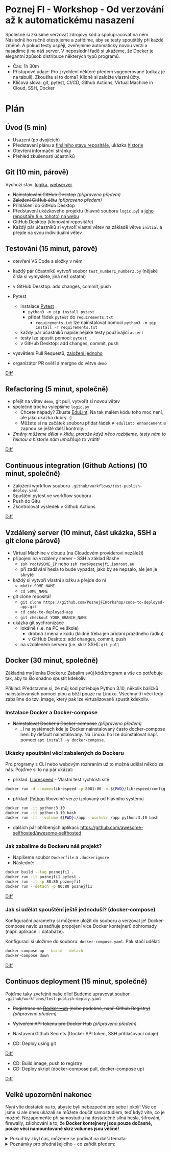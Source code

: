 # Poznej FI - Workshop - Od verzování až k automatickému nasazení 

Společně si zkusíme verzovat zdrojový kód a spolupracovat na něm. Následně ho ručně otestujeme a zařídíme, aby se testy spouštěly při každé změně. A pokud testy uspějí, zveřejníme automaticky novou verzi a nasadíme ji na náš server. V neposlední řadě si ukážeme, že Docker je elegantní způsob distribuce některých typů programů.

- Čas: 1h 30m
- Přístupové údaje: Pro zrychlení některé předem vygenerované (odkaz je na tabuli). Zkoušíte si to doma? Klidně si založte vlastní účty.
- Klíčová slova: git, pytest, CI/CD, Github Actions, Virtual Machine in Cloud, SSH, Docker

# Plán

## Úvod (5 min)

- Usazení (po dvojících)
- Představení plánu a [finálního stavu repositáře][branch-final], ukázka [historie](https://github.com/PoznejFIWorkshop/code-to-deployed-app/commits/main)
- Otevření informační stránky
- Přehled zkušeností účastníků

## Git (10 min, párově)

Výchozí stav: [logika](https://github.com/PoznejFIWorkshop/code-to-deployed-app/commit/76038c006d41a71fbd48325a961de1476737666c), [webserver](https://github.com/PoznejFIWorkshop/code-to-deployed-app/commit/8d4e6c2f45f0000cb0397fb8ce5493a7b424a203)

- ~~Nainstalování GitHub Desktop~~ _(připraveno předem)_
- ~~Založení GitHub účtu~~ _(připraveno předem)_
- Přihlášení do GitHub Desktop
- Představení ukázkového projektu (hlavně souboru `logic.py`) a [jeho repositáře (i.e. tohoto) na webu]((https://github.com/PoznejFIWorkshop/code-to-deployed-app/commits/main))
- GitHub Desktop (klonování repositáře)
- Každý pár účastníků si vytvoří vlastní větev na základě větve `initial` a přejde na svou individuální větev


## Testování (15 minut, párově)
- otevření VS Code a složky v něm
- každý pár účastníků vytvoří soubor `test_number1_number2.py` (nějaké čísla si vymyslete, jiná než ostatní)
- v GitHub Desktop: add changes, commit, push

- Pytest
    - instalace [Pytest](https://pypi.org/project/pytest/)
        - `python3 -m pip install pytest`
        - přidat řádek `pytest` do `requirements.txt`
            - `requirements.txt` lze nainstalovat pomocí `python3 -m pip install -r requirements.txt`
    - každý pár účastníků napíše nějaké testy používající `assert`
    - testy lze spustit pomocí: `pytest .`
    - v GitHub Desktop: add changes, commit, push

- vysvětlení Pull Requestů, [založení jednoho](https://github.com/PoznejFIWorkshop/code-to-deployed-app/pulls)
- organizátor PR ověří a mergne do větve `demo`

[Diff](https://github.com/PoznejFIWorkshop/code-to-deployed-app/commit/28481fe0000dad3cacea1f6b2be8ed4f3274a544)

## Refactoring (5 minut, společně)
- přejít na větev `demo`, git pull, vytvořit si novou větev
- společně trochu vylepšíme `logic.py`
    - Chcete nápady? Zkuste [EduLint](https://edulint.com). Na tak malém kódu toho moc není, ale jako ukázka dobrý. :)
    - Můžete si na začátek souboru přidat řádek `# edulint: enhancement` a zapnou se ještě další kontroly.
- _Změny můžeme dělat v klidu, protože když něco rozbijeme, testy nám to řeknou a historie nám umožňuje to vrátit!_

[Diff](https://github.com/PoznejFIWorkshop/code-to-deployed-app/commit/3ff3df3f70f587982e8c32fdcfc042fe566a5988)


## Continuous integration (Github Actions) (10 minut, společně)
- Založení workflow souboru `.github/workflows/test-publish-deploy.yaml`
- Spuštění pytest ve workflow souboru
- Push do Gitu
- Zkontrolovat výsledek v Github Actions

[Diff](https://github.com/PoznejFIWorkshop/code-to-deployed-app/commit/d754b837c04b8f5f013cb7d7c7f0010dec0fe44d)

## Vzdálený server (10 minut, část ukázka, SSH a git clone párově)
- Virtual Machine v cloudu (na Cloudovém providerovi nezáleží)
- připojení na vzdálený server - SSH a základ Bashe
    - `ssh root@SOME_IP` nebo `ssh root@poznejfi.iamroot.eu`
    - při zadávání hesla to bude vypadat, jako by se nepsalo, ale jen je skryté
- každý si vytvoří vlastní složku a přejde do ní
    - `mkdir SOME_NAME`
    - `cd SOME_NAME`
- git clone repositář
    - `git clone https://github.com/PoznejFIWorkshop/code-to-deployed-app.git`
    - `cd code-to-deployed-app`
    - `git checkout YOUR_BRANCH_NAME`
- ukázka git sychronizace
    - lokálně (i.e. na PC ve škole)
        - drobná změna v kódu (klidně třeba jen přidání prázdného řádku)
        - v GitHub Desktop: add changes, commit, push
    - na vzdáleném serveru (i.e. skrz SSH): `git pull`

## Docker (30 minut, společně)

Základná myšlenka Dockeru: Zabalím svůj kód/program a vše co potřebuje tak, aby to šlo snadno spustit kdekoliv.

Příklad: Představme si, že můj kód potřebuje Python 3.10, několik balíčků nainstalovaných pomocí pipu a běží pouze na Linuxu. Všechny tři věci tedy zabalíme do tzv. image, který pak lze virtualizovaně spustit kdekoliv.

### Instalace Docker a Docker-compose
- ~~Nainstalovat Docker a Docker-compose~~ _(připraveno předem)_
    - _I na systémech kde je Docker nainstalovaný často docker-compose není by default nainstalovaný. Na Linuxu ho lze doinstalovat např. pomocí `apt install -y docker-compose`.


### Ukázky spouštění věcí zabalených do Dockeru

Pro programy s CLI nebo webovým rozhraním už to možná udělal někdo za nás. Pojďme si to na pár ukázat:

- příklad: [Librespeed](https://hub.docker.com/r/linuxserver/librespeed) - Vlastní test rychlosti sítě

```sh
docker run -d --name=librespeed -p 8081:80 -v ${PWD}/librespeed/config:/config --restart unless-stopped lscr.io/linuxserver/librespeed:latest
```
     
- příklad: [Python](https://hub.docker.com/_/python) libovolné verze izolovaný od hlavního systému 

```sh
docker run -it python:3.10
docker run -it python:3.10 bash
docker run -it --volume ${PWD}:/app --workdir /app python:3.10 bash
```

- dalších pár oblíbených aplikací: https://github.com/awesome-selfhosted/awesome-selfhosted

### Jak zabalíme do Dockeru náš projekt?
- Napíšeme soubor `Dockerfile` a `.dockerignore`
- Následně:

```sh
docker build --tag poznejfi1 .
docker run -it poznejfi1 pytest .
docker run -it -p 80:80 poznejfi1
docker run --detach -p 80:80 poznejfi1
```

[Diff](https://github.com/PoznejFIWorkshop/code-to-deployed-app/commit/5f034ca5759c29fa9ad8df879d1364f29d8e86a2)

### Jak si udělat spouštění ještě jednoduší? (docker-compose)

Konfigurační parametry si můžeme uložit do souboru a verzovat je! Docker-compose navíc usnadňuje propojení více Docker kontejnerů dohromady (např. aplikace + databáze).

Konfiguraci si uložíme do souboru: `docker-compose.yaml`. Pak stačí udělat:

```sh
docker-compose up --build --detach
docker-compose down
```

[Diff](https://github.com/PoznejFIWorkshop/code-to-deployed-app/commit/c96fb41f076c81056b6f0a075e9b2d6ea3577fd5)

       
## Continuos deployment (15 minut, společně)

Pojďme taky zveřejnit naše dílo! Budeme upravovat soubor `.github/workflows/test-publish-deploy.yaml`

- ~~Registrace na [Docker Hub](https://hub.docker.com) (nebo podobné, např. Github Registry)~~ _(připraveno předem)_
- ~~Vytvoření API tokenu pro Docker Hub~~ _(připraveno předem)_
- Nastavení Github Secrets (Docker API token, SSH přihlašovací údaje)

- CD: Deploy using git

[Diff](https://github.com/PoznejFIWorkshop/code-to-deployed-app/commit/35a0f61426fae9a167449dca2a32fc86b93c67e3)

- CD: Build image, push to registry
- CD: Deploy skript (docker-compose pull, docker-compose up)

[Diff](https://github.com/PoznejFIWorkshop/code-to-deployed-app/commit/c746789c574bb61601435d9b25bc729e3ddaa4eb)


## Velké upozornění nakonec

Nyní víte dostatek na to, abyste byli nebezpeční pro sebe i okolí! Vše co jsme si ale dnes ukázali se můžete doučit samostudiem, teď když víte, co je možné. Nezapomeňte při samostudiu na dostatečně silná hesla, šifrování, firewally, zálohování a to, že **Docker kontejnery jsou pouze dočasné, pouze věci namountované skrz volumes jsou věčné!**


[branch-final]: https://github.com/PoznejFIWorkshop/code-to-deployed-app/tree/main


<details>
  <summary>Pokud by zbyl čas, můžeme se podívat na další témata:</summary>

### Nextcloud

[NextCloud](https://hub.docker.com/r/linuxserver/nextcloud) image od LinuxServer.io:

```yaml
---
version: "2.1"
services:
  nextcloud:
    image: lscr.io/linuxserver/nextcloud:latest
    container_name: nextcloud
    environment:
      - PUID=1000
      - PGID=1000
      - TZ=Etc/UTC
    volumes:
      - ./nextcloud/appdata:/config
      - ./nextcloud/data:/data
    ports:
      - 443:443
    restart: unless-stopped
```

Start chvilku trvá, pak dostupný na https://SOME_IP

### Git intermediate

- větve, merge, merge konflikty
- Github a privátní repositáře

### Linux

- ssh klíče

### Self-hosting gotchas

- Docker obchází firewall (jak UFW, tak některé pravidla z iptables)
- Jak dělat zálohy volumes
- Docker na Windows
- VPN vs Veřejně dostupné z internetu


### Cokoliv, co navrhnete

</details>


<details>
  <summary>Poznámky pro přednášejícího - co zařídit předem:</summary>

- Udělat kopii tohoto repositáře do lokace `~/example_project`
- Přihlašovací údaje na lokální PC
- Linux VM
- vytvořit větev `demo` na základě větve `initial`
- Přihlašovací údaje pro účastníky
    - GitHub účet
    - API klíč pro Docker Hub
    - napsat je do dokumentu, který se nasdílí s účastníky
    - připravit je do repository secrets
- Na serveru připravit: 

```sh
apt update
apt install -y docker-compose
docker pull python:3.10
docker pull python:3.10-slim-buster
docker pull lscr.io/linuxserver/librespeed:latest

cd ~
git clone https://github.com/PoznejFIWorkshop/code-to-deployed-app.git example_project
```

- na místě workshopu:
    - Na všechny PC nainstalovat GitHub Desktop (pozor - na FI se po každém odhlášení smaže)
    - Na tabuli napsat link na repositář a na přihlašovací údaje

</details>

